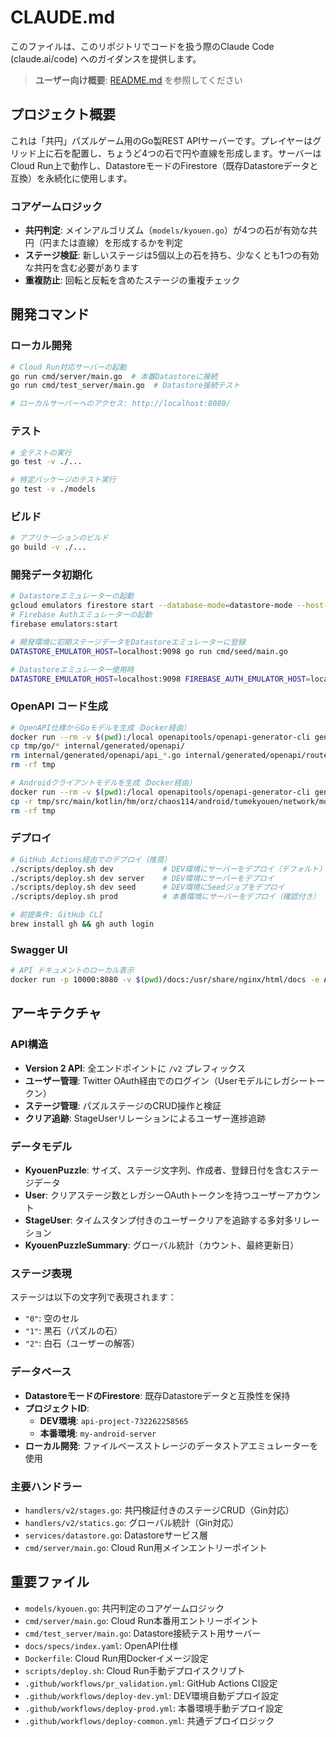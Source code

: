 # CLAUDE.md

このファイルは、このリポジトリでコードを扱う際のClaude Code (claude.ai/code) へのガイダンスを提供します。

> **ユーザー向け概要**: [README.md](./README.md) を参照してください

## プロジェクト概要

これは「共円」パズルゲーム用のGo製REST APIサーバーです。プレイヤーはグリッド上に石を配置し、ちょうど4つの石で円や直線を形成します。サーバーはCloud Run上で動作し、DatastoreモードのFirestore（既存Datastoreデータと互換）を永続化に使用します。

### コアゲームロジック
- **共円判定**: メインアルゴリズム（`models/kyouen.go`）が4つの石が有効な共円（円または直線）を形成するかを判定
- **ステージ検証**: 新しいステージは5個以上の石を持ち、少なくとも1つの有効な共円を含む必要があります
- **重複防止**: 回転と反転を含めたステージの重複チェック

## 開発コマンド

### ローカル開発
```bash
# Cloud Run対応サーバーの起動
go run cmd/server/main.go  # 本番Datastoreに接続
go run cmd/test_server/main.go  # Datastore接続テスト

# ローカルサーバーへのアクセス: http://localhost:8080/
```

### テスト
```bash
# 全テストの実行
go test -v ./...

# 特定パッケージのテスト実行
go test -v ./models
```

### ビルド
```bash
# アプリケーションのビルド
go build -v ./...
```

### 開発データ初期化
```bash
# Datastoreエミュレーターの起動
gcloud emulators firestore start --database-mode=datastore-mode --host-port=0.0.0.0:9098
# Firebase Authエミュレーターの起動
firebase emulators:start

# 開発環境に初期ステージデータをDatastoreエミュレーターに登録
DATASTORE_EMULATOR_HOST=localhost:9098 go run cmd/seed/main.go

# Datastoreエミュレーター使用時
DATASTORE_EMULATOR_HOST=localhost:9098 FIREBASE_AUTH_EMULATOR_HOST=localhost:9099 go run cmd/server/main.go
```

### OpenAPI コード生成
```bash
# OpenAPI仕様からGoモデルを生成（Docker経由）
docker run --rm -v $(pwd):/local openapitools/openapi-generator-cli generate -i /local/docs/specs/index.yaml -g go-server -o /local/tmp
cp tmp/go/* internal/generated/openapi/
rm internal/generated/openapi/api_*.go internal/generated/openapi/routers.go internal/generated/openapi/logger.go  # API実装ファイルは不要なので削除
rm -rf tmp

# Androidクライアントモデルを生成（Docker経由）
docker run --rm -v $(pwd):/local openapitools/openapi-generator-cli generate -i /local/docs/specs/index.yaml -g kotlin -o /local/tmp --additional-properties="packageName=hm.orz.chaos114.android.tumekyouen.network"
cp -r tmp/src/main/kotlin/hm/orz/chaos114/android/tumekyouen/network/models ../kyouen-android/app/src/main/java/hm/orz/chaos114/android/tumekyouen/network
rm -rf tmp
```

### デプロイ
```bash
# GitHub Actions経由でのデプロイ（推奨）
./scripts/deploy.sh dev           # DEV環境にサーバーをデプロイ（デフォルト）
./scripts/deploy.sh dev server    # DEV環境にサーバーをデプロイ
./scripts/deploy.sh dev seed      # DEV環境にSeedジョブをデプロイ
./scripts/deploy.sh prod          # 本番環境にサーバーをデプロイ（確認付き）

# 前提条件: GitHub CLI
brew install gh && gh auth login
```

### Swagger UI
```bash
# API ドキュメントのローカル表示
docker run -p 10000:8080 -v $(pwd)/docs:/usr/share/nginx/html/docs -e API_URL=http://localhost:10000/docs/specs/index.yaml swaggerapi/swagger-ui
```

## アーキテクチャ

### API構造
- **Version 2 API**: 全エンドポイントに `/v2` プレフィックス
- **ユーザー管理**: Twitter OAuth経由でのログイン（Userモデルにレガシートークン）
- **ステージ管理**: パズルステージのCRUD操作と検証
- **クリア追跡**: StageUserリレーションによるユーザー進捗追跡

### データモデル
- **KyouenPuzzle**: サイズ、ステージ文字列、作成者、登録日付を含むステージデータ
- **User**: クリアステージ数とレガシーOAuthトークンを持つユーザーアカウント
- **StageUser**: タイムスタンプ付きのユーザークリアを追跡する多対多リレーション
- **KyouenPuzzleSummary**: グローバル統計（カウント、最終更新日）

### ステージ表現
ステージは以下の文字列で表現されます：
- `"0"`: 空のセル
- `"1"`: 黒石（パズルの石）
- `"2"`: 白石（ユーザーの解答）

### データベース
- **DatastoreモードのFirestore**: 既存Datastoreデータと互換性を保持
- **プロジェクトID**: 
  - **DEV環境**: `api-project-732262258565`
  - **本番環境**: `my-android-server`
- **ローカル開発**: ファイルベースストレージのデータストアエミュレーターを使用

### 主要ハンドラー
- `handlers/v2/stages.go`: 共円検証付きのステージCRUD（Gin対応）
- `handlers/v2/statics.go`: グローバル統計（Gin対応）
- `services/datastore.go`: Datastoreサービス層
- `cmd/server/main.go`: Cloud Run用メインエントリーポイント

## 重要ファイル
- `models/kyouen.go`: 共円判定のコアゲームロジック
- `cmd/server/main.go`: Cloud Run本番用エントリーポイント
- `cmd/test_server/main.go`: Datastore接続テスト用サーバー
- `docs/specs/index.yaml`: OpenAPI仕様
- `Dockerfile`: Cloud Run用Dockerイメージ設定
- `scripts/deploy.sh`: Cloud Run手動デプロイスクリプト
- `.github/workflows/pr_validation.yml`: GitHub Actions CI設定
- `.github/workflows/deploy-dev.yml`: DEV環境自動デプロイ設定
- `.github/workflows/deploy-prod.yml`: 本番環境手動デプロイ設定
- `.github/workflows/deploy-common.yml`: 共通デプロイロジック
